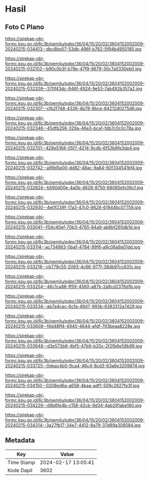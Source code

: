 # Hasil

## Foto C Plano

https://sirekap-obj-formc.kpu.go.id/6c3b/pemilu/pdpr/36/04/15/20/02/3604152002009-20240215-034413--dbc8be57-53db-496f-b762-5f94b4950185.jpg

https://sirekap-obj-formc.kpu.go.id/6c3b/pemilu/pdpr/36/04/15/20/02/3604152002009-20240215-032102--b90c0b3f-b78e-47f9-8679-30c7a0330eb0.jpg

https://sirekap-obj-formc.kpu.go.id/6c3b/pemilu/pdpr/36/04/15/20/02/3604152002009-20240215-032209--370f43dc-946f-4924-9e53-7ab492b357a2.jpg

https://sirekap-obj-formc.kpu.go.id/6c3b/pemilu/pdpr/36/04/15/20/02/3604152002009-20240215-032307--cfb2f748-4326-4b78-8bce-64212d0275d6.jpg

https://sirekap-obj-formc.kpu.go.id/6c3b/pemilu/pdpr/36/04/15/20/02/3604152002009-20240215-032346--45dfb256-329a-46e3-bca1-fdb7c0c0c78a.jpg

https://sirekap-obj-formc.kpu.go.id/6c3b/pemilu/pdpr/36/04/15/20/02/3604152002009-20240215-032701--429e5168-05f7-4214-9cdb-6f53b9fe3de4.jpg

https://sirekap-obj-formc.kpu.go.id/6c3b/pemilu/pdpr/36/04/15/20/02/3604152002009-20240215-032742--a99d5e00-dd82-48ac-9a84-60f334541bf4.jpg

https://sirekap-obj-formc.kpu.go.id/6c3b/pemilu/pdpr/36/04/15/20/02/3604152002009-20240215-032824--b590d00e-4a0b-4628-8750-68085efc06cf.jpg

https://sirekap-obj-formc.kpu.go.id/6c3b/pemilu/pdpr/36/04/15/20/02/3604152002009-20240215-032930--4e0f239f-17a3-47c0-8628-61944bc07759.jpg

https://sirekap-obj-formc.kpu.go.id/6c3b/pemilu/pdpr/36/04/15/20/02/3604152002009-20240215-033041--f54c40ef-70b3-4765-84a9-ab8bf265db1d.jpg

https://sirekap-obj-formc.kpu.go.id/6c3b/pemilu/pdpr/36/04/15/20/02/3604152002009-20240215-033114--ac734963-0ba1-4784-99f8-a9c08a9a01dd.jpg

https://sirekap-obj-formc.kpu.go.id/6c3b/pemilu/pdpr/36/04/15/20/02/3604152002009-20240215-033218--cb779c55-2093-4c66-977f-38db97cc631c.jpg

https://sirekap-obj-formc.kpu.go.id/6c3b/pemilu/pdpr/36/04/15/20/02/3604152002009-20240215-033254--46c1ca88-ff59-4560-a87b-2a9cd2376d1b.jpg

https://sirekap-obj-formc.kpu.go.id/6c3b/pemilu/pdpr/36/04/15/20/02/3604152002009-20240215-033534--ab7a4cac-6cfa-49d7-993b-6383312a7429.jpg

https://sirekap-obj-formc.kpu.go.id/6c3b/pemilu/pdpr/36/04/15/20/02/3604152002009-20240215-033608--f4d48ff4-4940-4644-afdf-793beaa8228e.jpg

https://sirekap-obj-formc.kpu.go.id/6c3b/pemilu/pdpr/36/04/15/20/02/3604152002009-20240215-033648--d3e573b8-4bf5-47b9-b20c-2f2fb6e59b99.jpg

https://sirekap-obj-formc.kpu.go.id/6c3b/pemilu/pdpr/36/04/15/20/02/3604152002009-20240215-033725--0deac4b0-9ca4-46c4-8cd3-63a6e3209874.jpg

https://sirekap-obj-formc.kpu.go.id/6c3b/pemilu/pdpr/36/04/15/20/02/3604152002009-20240215-034150--0208ed6a-a658-4baa-adf1-509c2627fe3f.jpg

https://sirekap-obj-formc.kpu.go.id/6c3b/pemilu/pdpr/36/04/15/20/02/3604152002009-20240215-034226--d9b6fe4b-c158-42cb-9d34-4ab291abe180.jpg

https://sirekap-obj-formc.kpu.go.id/6c3b/pemilu/pdpr/36/04/15/20/02/3604152002009-20240215-034314--3a27fb17-34e7-4412-8a79-37d89a308584.jpg


## Metadata

| Key        | Value               |
| ---------- | ------------------- |
| Time Stamp | 2024-02-17 13:05:41 |
| Kode Dapil | 3602                |



